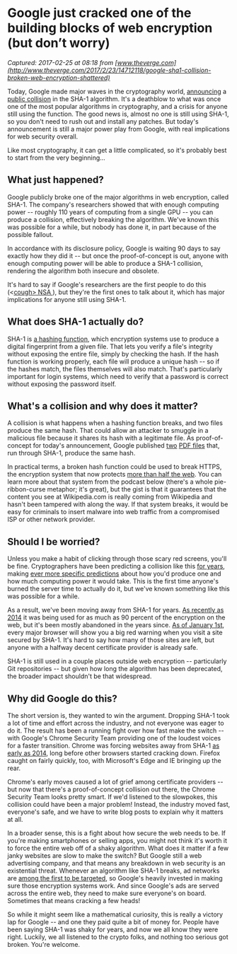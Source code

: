 # Google just cracked one of the building blocks of web encryption (but don’t worry)

_Captured: 2017-02-25 at 08:18 from [www.theverge.com](http://www.theverge.com/2017/2/23/14712118/google-sha1-collision-broken-web-encryption-shattered)_

Today, Google made major waves in the cryptography world, [announcing](https://security.googleblog.com/2017/02/announcing-first-sha1-collision.html) a [public collision](http://shattered.io/) in the SHA-1 algorithm. It's a deathblow to what was once one of the most popular algorithms in cryptography, and a crisis for anyone still using the function. The good news is, almost no one is still using SHA-1, so you don't need to rush out and install any patches. But today's announcement is still a major power play from Google, with real implications for web security overall.

Like most cryptography, it can get a little complicated, so it's probably best to start from the very beginning...

## What just happened?

Google publicly broke one of the major algorithms in web encryption, called SHA-1. The company's researchers showed that with enough computing power -- roughly 110 years of computing from a single GPU -- you can produce a collision, effectively breaking the algorithm. We've known this was possible for a while, but nobody has done it, in part because of the possible fallout.

In accordance with its disclosure policy, Google is waiting 90 days to say exactly how they did it -- but once the proof-of-concept is out, anyone with enough computing power will be able to produce a SHA-1 collision, rendering the algorithm both insecure and obsolete.

It's hard to say if Google's researchers are the first people to do this (<[cough> NSA <cough>](https://blog.cryptographyengineering.com/2013/12/03/how-does-nsa-break-ssl/)), but they're the first ones to talk about it, which has major implications for anyone still using SHA-1.

## What does SHA-1 actually do?

SHA-1 is [a hashing function](http://www.sans.edu/cyber-research/security-laboratory/article/hash-functions), which encryption systems use to produce a digital fingerprint from a given file. That lets you verify a file's integrity without exposing the entire file, simply by checking the hash. If the hash function is working properly, each file will produce a unique hash -- so if the hashes match, the files themselves will also match. That's particularly important for login systems, which need to verify that a password is correct without exposing the password itself.

## What's a collision and why does it matter?

A collision is what happens when a hashing function breaks, and two files produce the same hash. That could allow an attacker to smuggle in a malicious file because it shares its hash with a legitimate file. As proof-of-concept for today's announcement, Google published [two](http://shattered.io/static/shattered-1.pdf) [PDF files](http://shattered.io/static/shattered-2.pdf) that, run through SHA-1, produce the same hash.

In practical terms, a broken hash function could be used to break HTTPS, the encryption system that now protects [more than half the web](https://www.eff.org/deeplinks/2017/02/were-halfway-encrypting-entire-web). You can learn more about that system from the podcast below (there's a whole pie-ribbon-curse metaphor; it's great), but the gist is that it guarantees that the content you see at Wikipedia.com is really coming from Wikipedia and hasn't been tampered with along the way. If that system breaks, it would be easy for criminals to insert malware into web traffic from a compromised ISP or other network provider.

## Should I be worried?

Unless you make a habit of clicking through those scary red screens, you'll be fine. Cryptographers have been predicting a collision like this [for years](https://www.schneier.com/blog/archives/2012/10/when_will_we_se.html), making [ever more specific predictions](https://sites.google.com/site/itstheshappening/) about how you'd produce one and how much computing power it would take. This is the first time anyone's burned the server time to actually do it, but we've known something like this was possible for a while.

As a result, we've been moving away from SHA-1 for years. [As recently as 2014](http://news.netcraft.com/archives/2014/05/05/sha-2-very-cryptographic-so-secure-such-growth-wow.html) it was being used for as much as 90 percent of the encryption on the web, but it's been mostly abandoned in the years since. [As of January 1st](https://arstechnica.com/security/2016/05/microsoft-to-retire-support-for-sha1-certificates-in-the-next-4-months/), every major browser will show you a big red warning when you visit a site secured by SHA-1. It's hard to say how many of those sites are left, but anyone with a halfway decent certificate provider is already safe.

SHA-1 is still used in a couple places outside web encryption -- particularly Git repositories -- but given how long the algorithm has been deprecated, the broader impact shouldn't be that widespread.

## Why did Google do this?

The short version is, they wanted to win the argument. Dropping SHA-1 took a lot of time and effort across the industry, and not everyone was eager to do it. The result has been a running fight over how fast make the switch -- with Google's Chrome Security Team providing one of the loudest voices for a faster transition. Chrome was forcing websites away from SHA-1 [as early as 2014](https://www.symantec.com/connect/blogs/google-s-sha-1-deprecation-plan-chrome), long before other browsers started cracking down. Firefox caught on fairly quickly, too, with Microsoft's Edge and IE bringing up the rear.

Chrome's early moves caused a lot of grief among certificate providers -- but now that there's a proof-of-concept collision out there, the Chrome Security Team looks pretty smart. If we'd listened to the slowpokes, this collision could have been a major problem! Instead, the industry moved fast, everyone's safe, and we have to write blog posts to explain why it matters at all.

In a broader sense, this is a fight about how secure the web needs to be. If you're making smartphones or selling apps, you might not think it's worth it to force the entire web off of a shaky algorithm. What does it matter if a few janky websites are slow to make the switch? But Google still a web advertising company, and that means any breakdown in web security is an existential threat. Whenever an algorithm like SHA-1 breaks, ad networks are [among the first to be targeted](http://www.theverge.com/2015/8/25/9202301/advertising-malware-malvertising-statistics-flash-vulnerability), so Google's heavily invested in making sure those encryption systems work. And since Google's ads are served across the entire web, they need to make sure everyone's on board. Sometimes that means cracking a few heads!

So while it might seem like a mathematical curiosity, this is really a victory lap for Google -- and one they paid quite a bit of money for. People have been saying SHA-1 was shaky for years, and now we all know they were right. Luckily, we all listened to the crypto folks, and nothing too serious got broken. You're welcome.
